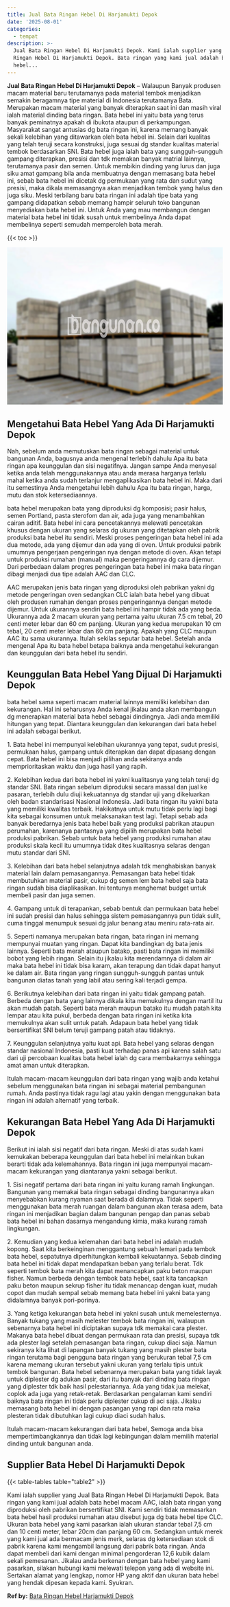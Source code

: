 ```yaml
---
title: Jual Bata Ringan Hebel Di Harjamukti Depok
date: '2025-08-01'
categories:
  - tempat
description: >-
  Jual Bata Ringan Hebel Di Harjamukti Depok. Kami ialah supplier yang Jual Bata
  Ringan Hebel Di Harjamukti Depok. Bata ringan yang kami jual adalah bata
  hebel...
---
```


**Jual Bata Ringan Hebel Di Harjamukti Depok** – Walaupun Banyak produsen macam material baru terutamanya pada material tembok menjadikan semakin beragamnya tipe material di Indonesia terutamanya Bata. Merupakan macam material yang banyak diterapkan saat ini dan masih viral ialah material dinding bata ringan. Bata hebel ini yaitu bata yang terus banyak peminatnya apakah di ibukota ataupun di perkampungan. Masyarakat sangat antusias dg bata ringan ini, karena memang banyak sekali kelebihan yang ditawarkan oleh bata hebel ini. Selain dari kualitas yang telah teruji secara konstruksi, juga sesuai dg standar kualitas material tembok berdasarkan SNI. Bata hebel juga ialah bata yang sungguh-sungguh gampang diterapkan, presisi dan tdk memakan banyak matrial lainnya, terutamanya pasir dan semen. Untuk membikin dinding yang lurus dan juga siku amat gampang bila anda membuatnya dengan memasang bata hebel ini, sebab bata hebel ini dicetak dg permukaan yang rata dan sudut yang presisi, maka dikala memasangnya akan menjadikan tembok yang halus dan juga siku. Meski terbilang baru bata ringan ini adalah tipe bata yang gampang didapatkan sebab memang hampir seluruh toko bangunan menyediakan bata hebel ini. Untuk Anda yang mau membangun dengan material bata hebel ini tidak susah untuk membelinya Anda dapat membelinya seperti semudah memperoleh bata merah.

{{< toc >}}

![Jual Bata Ringan Hebel Di Harjamukti Depok](/images/jual-hebel-murah-26.png)

## Mengetahui Bata Hebel Yang Ada Di Harjamukti Depok

Nah, sebelum anda memutuskan bata ringan sebagai material untuk bangunan Anda, bagusnya anda mengenal terlebih dahulu Apa itu bata ringan apa keunggulan dan sisi negatifnya. Jangan sampe Anda menyesal ketika anda telah menggunakannya atau anda merasa harganya terlalu mahal ketika anda sudah terlanjur mengaplikasikan bata hebel ini. Maka dari itu semestinya Anda mengetahui lebih dahulu Apa itu bata ringan, harga, mutu dan stok ketersediaannya.

bata hebel merupakan bata yang diproduksi dg komposisi; pasir halus, semen Portland, pasta sterofom dan air, ada juga yang menambahkan cairan aditif. Bata hebel ini cara pencetakannya melewati pencetakan khusus dengan ukuran yang selaras dg ukuran yang ditetapkan oleh pabrik produksi bata hebel itu sendiri. Meski proses pengeringan bata hebel ini ada dua metode, ada yang dijemur dan ada yang di oven. Untuk produksi pabrik umumnya pengerjaan pengeringan nya dengan metode di oven. Akan tetapi untuk produksi rumahan (manual) maka pengeringannya dg cara dijemur. Dari perbedaan dalam progres pengeringan bata hebel ini maka bata ringan dibagi menjadi dua tipe adalah AAC dan CLC.

AAC merupakan jenis bata ringan yang diproduksi oleh pabrikan yakni dg metode pengeringan oven sedangkan CLC ialah bata hebel yang dibuat oleh produsen rumahan dengan proses pengeringannya dengan metode dijemur. Untuk ukurannya sendiri bata hebel ini hampir tidak ada yang beda. Ukurannya ada 2 macam ukuran yang pertama yaitu ukuran 7.5 cm tebal, 20 centi meter lebar dan 60 cm panjang. Ukuran yang kedua merupakan 10 cm tebal, 20 centi meter lebar dan 60 cm panjang. Apakah yang CLC maupun AAC itu sama ukurannya. Itulah sekilas seputar bata hebel. Setelah anda mengenal Apa itu bata hebel betapa baiknya anda mengetahui kekurangan dan keunggulan dari bata hebel itu sendiri.

## Keunggulan Bata Hebel Yang Dijual Di Harjamukti Depok

bata hebel sama seperti macam material lainnya memiliki kelebihan dan kekurangan. Hal ini seharusnya Anda kenal jikalau anda akan membangun dg menerapkan material bata hebel sebagai dindingnya. Jadi anda memiliki hitungan yang tepat. Diantara keunggulan dan kekurangan dari bata hebel ini adalah sebagai berikut.

1\. Bata hebel ini mempunyai kelebihan ukurannya yang tepat, sudut presisi, permukaan halus, gampang untuk diterapkan dan dapat dipasang dengan cepat. Bata hebel ini bisa menjadi pilihan anda sekiranya anda memprioritaskan waktu dan juga hasil yang rapih.

2\. Kelebihan kedua dari bata hebel ini yakni kualitasnya yang telah teruji dg standar SNI. Bata ringan sebelum diproduksi secara massal dan jual ke pasaran, terlebih dulu diuji kekuatannya dg standar uji yang dikeluarkan oleh badan standarisasi Nasional Indonesia. Jadi bata ringan itu yakni bata yang memiliki kwalitas terbaik. Hakikatnya untuk mutu tidak perlu lagi bagi kita sebagai konsumen untuk melaksanakan test lagi. Tetapi sebab ada banyak beredarnya jenis bata hebel baik yang produksi pabrikan ataupun perumahan, karenanya pantasnya yang dipilih merupakan bata hebel produksi pabrikan. Sebab untuk bata hebel yang produksi rumahan atau produksi skala kecil itu umumnya tidak dites kualitasnya selaras dengan mutu standar dari SNI.

3\. Kelebihan dari bata hebel selanjutnya adalah tdk menghabiskan banyak material lain dalam pemasangannya. Pemasangan bata hebel tidak membutuhkan material pasir, cukup dg semen lem bata hebel saja bata ringan sudah bisa diaplikasikan. Ini tentunya menghemat budget untuk membeli pasir dan juga semen.

4\. Gampang untuk di terapankan, sebab bentuk dan permukaan bata hebel ini sudah presisi dan halus sehingga sistem pemasangannya pun tidak sulit, cuma tinggal menumpuk sesuai dg jalur benang atau meniru rata-rata air.

5\. Seperti namanya merupakan bata ringan, bata ringan ini memang mempunyai muatan yang ringan. Dapat kita bandingkan dg bata jenis lainnya. Seperti bata merah ataupun batako, pasti bata ringan ini memiliki bobot yang lebih ringan. Selain itu jikalau kita merendamnya di dalam air maka bata hebel ini tidak bisa karam, akan terapung dan tidak dapat hanyut ke dalam air. Bata ringan yang ringan sungguh-sungguh pantas untuk bangunan diatas tanah yang labil atau sering kali terjadi gempa.

6\. Berikutnya kelebihan dari bata ringan ini yaitu tidak gampang patah. Berbeda dengan bata yang lainnya dikala kita memukulnya dengan martil itu akan mudah patah. Seperti bata merah maupun batako itu mudah patah kita lempar atau kita pukul, berbeda dengan bata ringan ini ketika kita memukulnya akan sulit untuk patah. Adapaun bata hebel yang tidak bersertifikat SNI belum teruji gampang patah atau tidaknya.

7\. Keunggulan selanjutnya yaitu kuat api. Bata hebel yang selaras dengan standar nasional Indonesia, pasti kuat terhadap panas api karena salah satu dari uji percobaan kualitas bata hebel ialah dg cara membakarnya sehingga amat aman untuk diterapkan.

Itulah macam-macam keunggulan dari bata ringan yang wajib anda ketahui sebelum menggunakan bata ringan ini sebagai material pembangunan rumah. Anda pastinya tidak ragu lagi atau yakin dengan menggunakan bata ringan ini adalah alternatif yang terbaik.

## Kekurangan Bata Hebel Yang Ada Di Harjamukti Depok

Berikut ini ialah sisi negatif dari bata ringan. Meski di atas sudah kami kemukakan beberapa keunggulan dari bata hebel ini melainkan bukan berarti tidak ada kelemahannya. Bata ringan ini juga mempunyai macam-macam kekurangan yang diantaranya yakni sebagai berikut.

1\. Sisi negatif pertama dari bata ringan ini yaitu kurang ramah lingkungan. Bangunan yang memakai bata ringan sebagai dinding bangunannya akan menyebabkan kurang nyaman saat berada di dalamnya. Tidak seperti menggunakan bata merah ruangan dalam bangunan akan terasa adem, bata ringan ini menjadikan bagian dalam bangunan pengap dan panas sebab bata hebel ini bahan dasarnya mengandung kimia, maka kurang ramah lingkungan.

2\. Kemudian yang kedua kelemahan dari bata hebel ini adalah mudah kopong. Saat kita berkeinginan menggantung sebuah lemari pada tembok bata hebel, sepatutnya diperhitungkan kembali kekuatannya. Sebab dinding bata hebel ini tidak dapat mendapatkan beban yang terlalu berat. Tdk seperti tembok bata merah kita dapat menancapkan paku beton maupun fisher. Namun berbeda dengan tembok bata hebel, saat kita tancapkan paku beton maupun sekrup fisher itu tidak menancap dengan kuat, mudah copot dan mudah sempal sebab memang bata hebel ini yakni bata yang didalamnya banyak pori-porinya.

3\. Yang ketiga kekurangan bata hebel ini yakni susah untuk memelesternya. Banyak tukang yang masih melester tembok bata ringan ini, walaupun sebenarnya bata hebel ini diciptakan supaya tdk memakai cara plester. Makanya bata hebel dibuat dengan permukaan rata dan presisi, supaya tdk ada plester lagi setelah pemasangan bata ringan, cukup diaci saja. Namun sekiranya kita lihat di lapangan banyak tukang yang masih plester bata ringan terutama bagi pengguna bata ringan yang berukuran tebal 7,5 cm karena memang ukuran tersebut yakni ukuran yang terlalu tipis untuk tembok bangunan. Bata hebel sebenarnya merupakan bata yang tidak layak untuk diplester dg adukan pasir, dari itu banyak dari dinding bata ringan yang diplester tdk baik hasil pelestariannya. Ada yang tidak jua melekat, coplok ada juga yang retak-retak. Berdasarkan pengalaman kami sendiri baiknya bata ringan ini tidak perlu diplester cukup di aci saja. Jikalau memasang bata hebel ini dengan pasangan yang rapi dan rata maka plesteran tidak dibutuhkan lagi cukup diaci sudah halus.

Itulah macam-macam kekurangan dari bata hebel, Semoga anda bisa mempertimbangkannya dan tidak lagi kebingungan dalam memilih material dinding untuk bangunan anda.

## Supplier Bata Hebel Di Harjamukti Depok

{{< table-tables table="table2" >}}

Kami ialah supplier yang Jual Bata Ringan Hebel Di Harjamukti Depok. Bata ringan yang kami jual adalah bata hebel macam AAC, ialah bata ringan yang diproduksi oleh pabrikan bersertifikat SNI. Kami sendiri tidak memasarkan bata hebel hasil produksi rumahan atau disebut juga dg bata hebel tipe CLC. Ukuran bata hebel yang kami pasarkan ialah ukuran standar tebal 7,5 cm dan 10 centi meter, lebar 20cm dan panjang 60 cm. Sedangkan untuk merek yang kami jual ada bermacam jenis merk, selaras dg ketersediaan stok di pabrik karena kami mengambil langsung dari pabrik bata ringan. Anda dapat membeli dari kami dengan minimal pengorderan 12,6 kubik dalam sekali pemesanan. Jikalau anda berkenan dengan bata hebel yang kami pasarkan, silakan hubungi kami melewati telepon yang ada di website ini. Sertakan alamat yang lengkap, nomor HP yang aktif dan ukuran bata hebel yang hendak dipesan kepada kami. Syukran.

**Ref by:** [Bata Ringan Hebel Harjamukti Depok](https://id.wikipedia.org/wiki/Bata)
